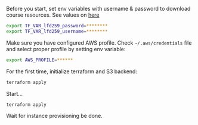 Before you start, set env variables with username & password to download course resources.
See values on [here](https://trainingportal.linuxfoundation.org/learn/course/kubernetes-for-developers-lfd259/kubernetes-architecture/lab-exercises?page=2)

```bash
export TF_VAR_lfd259_password=********
export TF_VAR_lfd259_username=********
```

Make sure you have configured AWS profile. Check `~/.aws/credentials` file and select proper profile by setting env variable:

```bash
export AWS_PROFILE=******
```

For the first time, initialize terraform and S3 backend:
```bash
terraform apply
```

Start...

```bash
terraform apply
```

Wait for instance provisioning be done.
